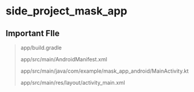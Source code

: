 # side_project_mask_app

## Important FIle
> app/build.gradle
>
> app/src/main/AndroidManifest.xml
>
> app/src/main/java/com/example/mask_app_android/MainActivity.kt
>
> app/src/main/res/layout/activity_main.xml